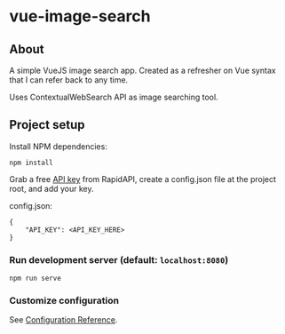 # vue-image-search

## About
A simple VueJS image search app. Created as a refresher on Vue syntax that I can refer back to any time.

Uses ContextualWebSearch API as image searching tool.

## Project setup
Install NPM dependencies:
```
npm install
```
Grab a free [API key](https://rapidapi.com/contextualwebsearch/api/web-search?endpoint=5b864ca4e4b085e3f407ecca) from RapidAPI, create a config.json file at the project root, and add your key.

config.json:
```
{
    "API_KEY": <API_KEY_HERE>
}
```

### Run development server (default: `localhost:8080`)
```
npm run serve
```

### Customize configuration
See [Configuration Reference](https://cli.vuejs.org/config/).
